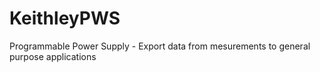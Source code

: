# KeithleyPWS
Programmable Power Supply - Export data from mesurements to general purpose applications

